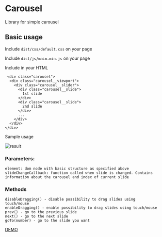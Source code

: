 # Carousel

Library for simple carousel

## Basic usage

Include `dist/css/default.css` on your page

Include `dist/js/main.min.js` on your page

Include in your HTML

    
     <div class="carousel">
      <div class="carousel__viewport">
        <div class="carousel__slider">
          <div class="carousel__slide">
            1st slide
          </div>
          <div class="carousel__slide">
            2nd slide
          </div>
          ...
        </div>
      </div>
    </div>

Sample usage
    <script>
      const carousel = new Carousel({element: document.querySelector('.carousel')});
    </script>

![result](https://i.gyazo.com/ed1f1c71054a939d8e53191928a4704d.gif)

### Parameters:
    element: dom node with basic structure as specified above
    slideChangeCallback: function called when slide is changed. Contains information about the carousel and index of current slide

### Methods
        
    disableDragging() - disable possibility to drag slides using touch/mouse
    enableDragging() - enable possibility to drag slides using touch/mouse
    prev() - go to the previous slide
    next() - go to the next slide
    goTo(number) - go to the slide you want

[DEMO](https://brainly.github.io/ui-components/components/carousel/)
